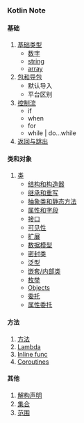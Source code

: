 ### Kotlin Note
#### 基础
1. [基础类型](src/basicType)
    * [数字](src/basicType/Numbers.kt)
    * [string](src/basicType/Strings.kt)
    * [array](src/basicType/Numbers.kt)
2. [包和导包](src/basicType/packages.md)
    * 默认导入
    * 平台区别
3. [控制流](src/basicType/ControlFlow.kt)
    * if
    * when
    * for
    * while | do...while
4. [返回与跳出](src/basicType/ReturnAndJumps.kt)
#### 类和对象
1. [类](src/classes)
    * [结构和构造器](src/classes/Constructors.kt)
    * [继承和重写](src/classes/Overrides.kt)
    * [抽象类和静态方法]()
    * [属性和字段](src/classes/PropertiesAndFields.kt)
    * [接口](src/classes/Interfaces.kt)
    * [可见性](src/classes/VisibilityModifiers.kt)
    * [扩展](src/classes/Extensions.kt)
    * [数据模型](src/classes/DataClasses.kt)
    * [密封类](src/classes/SealedClasses.kt)
    * [泛型](src/classes/Generics.kt)
    * [嵌套/内部类](src/classes/NestedAndInnerClasses.kt)
    * [枚举](src/classes/EnumClasses.kt)
    * [Objects](src/classes/Objects.kt)
    * [委托](src/classes/Delegation.kt)
    * [属性委托](src/classes/DelegatedProperties.kt)

#### 方法
1. [方法](src/funcs/Functions.kt)
2. [Lambda](src/funcs/Lambdas.kt)
3. [Inline func](src/funcs/InlineFuncs.kt)
4. [Coroutines](src/funcs/Coroutines.kt)

#### 其他
1. [解构声明](src/others/Destructuring.kt)
2. [集合](src/others/Collections.kt)
3. [范围](src/others/Ranges.kt)

